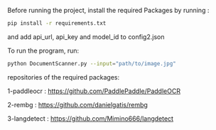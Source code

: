 Before running the project, install the required Packages by running : 

```bash
pip install -r requirements.txt
```
and add api_url, api_key and model_id to config2.json

To run the program, run:
```bash
python DocumentScanner.py --input="path/to/image.jpg"
```

repositories of the required packages:

1-paddleocr : https://github.com/PaddlePaddle/PaddleOCR

2-rembg : https://github.com/danielgatis/rembg

3-langdetect : https://github.com/Mimino666/langdetect
